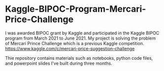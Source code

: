 # Kaggle-BIPOC-Program-Mercari-Price-Challenge

I was awarded BIPOC grant by Kaggle and participated in the Kaggle BIPOC program from March 2021 to June 2021. My project is solving the problem of Mercari Prince Challenge which is a previous Kaggle competition. 
https://www.kaggle.com/c/mercari-price-suggestion-challenge

Thie repository contains materials such as notebooks, python code files, and powerpoint slides I've built during three months.
